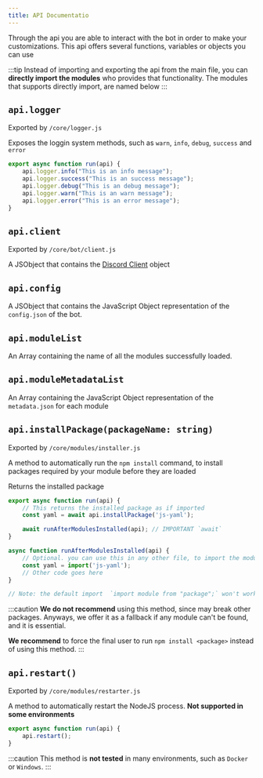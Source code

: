 ```yaml
---
title: API Documentatio
---
```

Through the api you are able to interact with the bot in order to make your customizations. This api offers several functions, variables or objects you can use

:::tip
Instead of importing and exporting the api from the main file, you can **directly import the modules** who provides that functionality. 
The modules that supports directly import, are named below
:::

## `api.logger`
Exported by `/core/logger.js`

Exposes the loggin system methods, such as `warn`, `info`, `debug`, `success` and `error`

```js
export async function run(api) {
    api.logger.info("This is an info message");
    api.logger.success("This is an success message");
    api.logger.debug("This is an debug message");
    api.logger.warn("This is an warn message");
    api.logger.error("This is an error message");
}
```

## `api.client`
Exported by `/core/bot/client.js`

A JSObject that contains the [Discord Client](https://discord.js.org/docs/packages/discord.js/14.22.1/Client:Class) object

## `api.config`
A JSObject that contains the JavaScript Object representation of the `config.json` of the bot.

## `api.moduleList`
An Array containing the name of all the modules successfully loaded.

## `api.moduleMetadataList`
An Array containing the JavaScript Object representation of the `metadata.json` for each module

## `api.installPackage(packageName: string)`
Exported by `/core/modules/installer.js`

A method to automatically run the `npm install` command, to install packages required by your module before they are loaded

Returns the installed package
```js
export async function run(api) {
    // This returns the installed package as if imported
    const yaml = await api.installPackage('js-yaml');

    await runAfterModulesInstalled(api); // IMPORTANT `await`
}

async function runAfterModulesInstalled(api) {
    // Optional. you can use this in any other file, to import the module
    const yaml = import('js-yaml');
    // Other code goes here
}

// Note: the default import  `import module from "package";` won't work most of the time
```
:::caution
**We do not recommend** using this method, since may break other packages. Anyways, we offer it as a fallback if any module can't be found, and it is essential.

**We recommend** to force the final user to run `npm install <package>` instead of using this method.
:::


## `api.restart()`
Exported by `/core/modules/restarter.js`

A method to automatically restart the NodeJS process. **Not supported in some environments**

```js
export async function run(api) {
    api.restart();
}
```
:::caution
This method is **not tested** in many environments, such as `Docker` or `Windows`.
:::